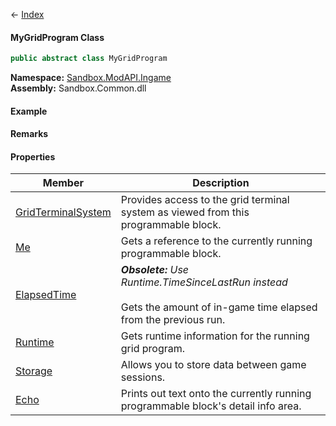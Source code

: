 ← [Index](Api-Index)

#### MyGridProgram Class

```csharp
public abstract class MyGridProgram
```

**Namespace:** [Sandbox.ModAPI.Ingame](Sandbox.ModAPI.Ingame)  
**Assembly:** Sandbox.Common.dll

#### Example

#### Remarks

#### Properties

|Member|Description|
|---|---|
|[GridTerminalSystem](Sandbox.ModAPI.Ingame.MyGridProgram.GridTerminalSystem)|Provides access to the grid terminal system as viewed from this programmable block.|
|[Me](Sandbox.ModAPI.Ingame.MyGridProgram.Me)|Gets a reference to the currently running programmable block.|
|[ElapsedTime](Sandbox.ModAPI.Ingame.MyGridProgram.ElapsedTime)|_**Obsolete:** Use Runtime.TimeSinceLastRun instead_<br /><br />Gets the amount of in-game time elapsed from the previous run.|
|[Runtime](Sandbox.ModAPI.Ingame.MyGridProgram.Runtime)|Gets runtime information for the running grid program.|
|[Storage](Sandbox.ModAPI.Ingame.MyGridProgram.Storage)|Allows you to store data between game sessions.|
|[Echo](Sandbox.ModAPI.Ingame.MyGridProgram.Echo)|Prints out text onto the currently running programmable block's detail info area.|


